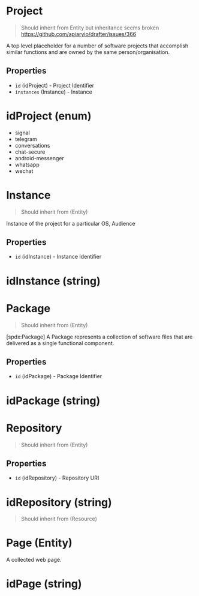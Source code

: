 # Project

> Should inherit from Entity but inheritance seems broken https://github.com/apiaryio/drafter/issues/366

A top level placeholder for a number of software projects that accomplish similar functions and are owned by the same person/organisation.

## Properties

 - `id` (idProject) - Project Identifier
 - `instances` (Instance) - Instance

# idProject (enum)

 - signal
 - telegram
 - conversations
 - chat-secure
 - android-messenger
 - whatsapp
 - wechat

# Instance

> Should inherit from (Entity)

Instance of the project for a particular OS, Audience

## Properties

 - `id` (idInstance) - Instance Identifier

# idInstance (string)

# Package

> Should inherit from (Entity)

[spdx:Package] A Package represents a collection of software files that are delivered as a single functional component.

## Properties

- `id` (idPackage) - Package Identifier

# idPackage (string)

# Repository

> Should inherit from (Entity)

## Properties

- `id` (idRepository) - Repository URI

# idRepository (string)

> Should inherit from (Resource)

# Page (Entity)

A collected web page.

# idPage (string)
